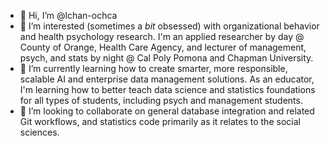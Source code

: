 - 👋 Hi, I’m @lchan-ochca
- 👀 I’m interested (sometimes a _bit_ obsessed) with organizational behavior and health psychology research. I'm an applied researcher by day @ County of Orange, Health Care Agency, and lecturer of management, psych, and stats by night @ Cal Poly Pomona and Chapman University.
- 🌱 I’m currently learning how to create smarter, more responsible, scalable AI and enterprise data management solutions. As an educator, I'm learning how to better teach data science and statistics foundations for all types of students, including psych and management students. 
- 💞️ I’m looking to collaborate on general database integration and related Git workflows, and statistics code primarily as it relates to the social sciences. 


<!---
lchan-ochca/lchan-ochca is a ✨ special ✨ repository because its `README.md` (this file) appears on your GitHub profile.
You can click the Preview link to take a look at your changes.
--->
